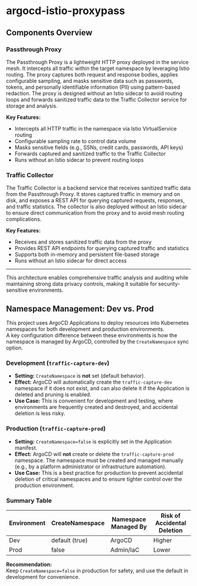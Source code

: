 # argocd-istio-proxypass

## Components Overview

### Passthrough Proxy

The Passthrough Proxy is a lightweight HTTP proxy deployed in the service mesh. It intercepts all traffic within the target namespace by leveraging Istio routing. The proxy captures both request and response bodies, applies configurable sampling, and masks sensitive data such as passwords, tokens, and personally identifiable information (PII) using pattern-based redaction. The proxy is designed without an Istio sidecar to avoid routing loops and forwards sanitized traffic data to the Traffic Collector service for storage and analysis.

**Key Features:**
- Intercepts all HTTP traffic in the namespace via Istio VirtualService routing
- Configurable sampling rate to control data volume
- Masks sensitive fields (e.g., SSNs, credit cards, passwords, API keys)
- Forwards captured and sanitized traffic to the Traffic Collector
- Runs without an Istio sidecar to prevent routing loops

### Traffic Collector

The Traffic Collector is a backend service that receives sanitized traffic data from the Passthrough Proxy. It stores captured traffic in memory and on disk, and exposes a REST API for querying captured requests, responses, and traffic statistics. The collector is also deployed without an Istio sidecar to ensure direct communication from the proxy and to avoid mesh routing complications.

**Key Features:**
- Receives and stores sanitized traffic data from the proxy
- Provides REST API endpoints for querying captured traffic and statistics
- Supports both in-memory and persistent file-based storage
- Runs without an Istio sidecar for direct access

---

This architecture enables comprehensive traffic analysis and auditing while maintaining strong data privacy controls, making it suitable for security-sensitive environments.

## Namespace Management: Dev vs. Prod

This project uses ArgoCD Applications to deploy resources into Kubernetes namespaces for both development and production environments.  
A key configuration difference between these environments is how the namespace is managed by ArgoCD, controlled by the `CreateNamespace` sync option.

### Development (`traffic-capture-dev`)

- **Setting:** `CreateNamespace` is **not** set (default behavior).
- **Effect:** ArgoCD will automatically create the `traffic-capture-dev` namespace if it does not exist, and can also delete it if the Application is deleted and pruning is enabled.
- **Use Case:** This is convenient for development and testing, where environments are frequently created and destroyed, and accidental deletion is less risky.

### Production (`traffic-capture-prod`)

- **Setting:** `CreateNamespace=false` is explicitly set in the Application manifest.
- **Effect:** ArgoCD will **not** create or delete the `traffic-capture-prod` namespace. The namespace must be created and managed manually (e.g., by a platform administrator or infrastructure automation).
- **Use Case:** This is a best practice for production to prevent accidental deletion of critical namespaces and to ensure tighter control over the production environment.

### Summary Table

| Environment | CreateNamespace | Namespace Managed By | Risk of Accidental Deletion |
|-------------|----------------|---------------------|----------------------------|
| Dev         | default (true) | ArgoCD              | Higher                     |
| Prod        | false          | Admin/IaC           | Lower                      |

**Recommendation:**  
Keep `CreateNamespace=false` in production for safety, and use the default in development for convenience.